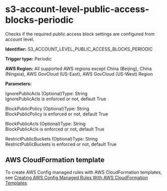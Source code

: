# s3\-account\-level\-public\-access\-blocks\-periodic<a name="s3-account-level-public-access-blocks-periodic"></a>

Checks if the required public access block settings are configured from account level\. 

**Identifier:** S3\_ACCOUNT\_LEVEL\_PUBLIC\_ACCESS\_BLOCKS\_PERIODIC

**Trigger type:** Periodic

**AWS Region:** All supported AWS regions except China \(Beijing\), China \(Ningxia\), AWS GovCloud \(US\-East\), AWS GovCloud \(US\-West\) Region

**Parameters:**

IgnorePublicAcls \(Optional\)Type: String  
IgnorePublicAcls is enforced or not, default True

BlockPublicPolicy \(Optional\)Type: String  
BlockPublicPolicy is enforced or not, default True

BlockPublicAcls \(Optional\)Type: String  
BlockPublicAcls is enforced or not, default True

RestrictPublicBuckets \(Optional\)Type: String  
RestrictPublicBuckets is enforced or not, default True

## AWS CloudFormation template<a name="w85aac12c32c17b9d475c15"></a>

To create AWS Config managed rules with AWS CloudFormation templates, see [Creating AWS Config Managed Rules With AWS CloudFormation Templates](aws-config-managed-rules-cloudformation-templates.md)\.